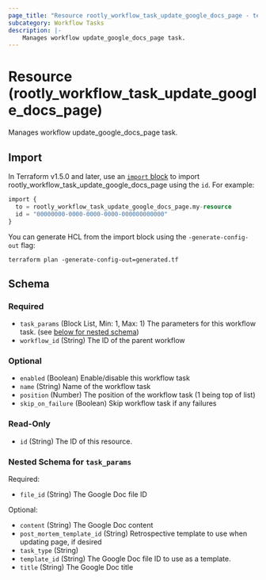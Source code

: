 ```yaml
---
page_title: "Resource rootly_workflow_task_update_google_docs_page - terraform-provider-rootly"
subcategory: Workflow Tasks
description: |-
    Manages workflow update_google_docs_page task.
---
```


# Resource (rootly_workflow_task_update_google_docs_page)

Manages workflow update_google_docs_page task.



## Import

In Terraform v1.5.0 and later, use an [`import` block](https://developer.hashicorp.com/terraform/language/import) to import rootly_workflow_task_update_google_docs_page using the `id`. For example:

```terraform
import {
  to = rootly_workflow_task_update_google_docs_page.my-resource
  id = "00000000-0000-0000-0000-000000000000"
}
```

You can generate HCL from the import block using the `-generate-config-out` flag:

```console
terraform plan -generate-config-out=generated.tf
```

<!-- schema generated by tfplugindocs -->
## Schema

### Required

- `task_params` (Block List, Min: 1, Max: 1) The parameters for this workflow task. (see [below for nested schema](#nestedblock--task_params))
- `workflow_id` (String) The ID of the parent workflow

### Optional

- `enabled` (Boolean) Enable/disable this workflow task
- `name` (String) Name of the workflow task
- `position` (Number) The position of the workflow task (1 being top of list)
- `skip_on_failure` (Boolean) Skip workflow task if any failures

### Read-Only

- `id` (String) The ID of this resource.

<a id="nestedblock--task_params"></a>
### Nested Schema for `task_params`

Required:

- `file_id` (String) The Google Doc file ID

Optional:

- `content` (String) The Google Doc content
- `post_mortem_template_id` (String) Retrospective template to use when updating page, if desired
- `task_type` (String)
- `template_id` (String) The Google Doc file ID to use as a template.
- `title` (String) The Google Doc title
